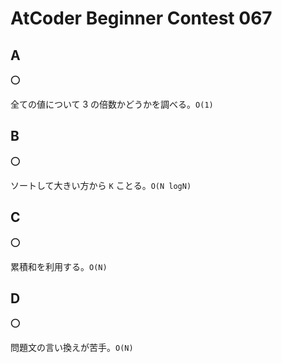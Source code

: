 # AtCoder Beginner Contest 067

## A

:o:

全ての値について 3 の倍数かどうかを調べる。`O(1)`

## B

:o:

ソートして大きい方から `K` ことる。`O(N logN)`

## C

:o:

累積和を利用する。`O(N)`

## D

:o:

問題文の言い換えが苦手。`O(N)`
